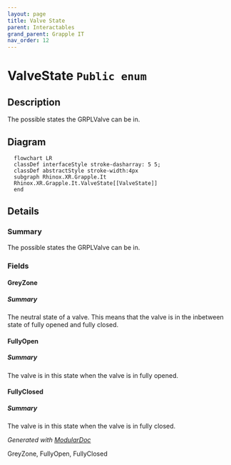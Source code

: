 ```yaml
---
layout: page
title: Valve State
parent: Interactables
grand_parent: Grapple IT
nav_order: 12
---
```


# ValveState `Public enum`

## Description

The possible states the GRPLValve can be in.

## Diagram

```mermaid
  flowchart LR
  classDef interfaceStyle stroke-dasharray: 5 5;
  classDef abstractStyle stroke-width:4px
  subgraph Rhinox.XR.Grapple.It
  Rhinox.XR.Grapple.It.ValveState[[ValveState]]
  end
```

## Details

### Summary

The possible states the GRPLValve can be in.

### Fields

#### GreyZone

##### Summary

The neutral state of a valve. This means that the valve is in the inbetween state of fully opened and fully closed.

#### FullyOpen

##### Summary

The valve is in this state when the valve is in fully opened.

#### FullyClosed

##### Summary

The valve is in this state when the valve is in fully closed.

*Generated with* [*ModularDoc*](https://github.com/hailstorm75/ModularDoc)

GreyZone,
FullyOpen,
FullyClosed
